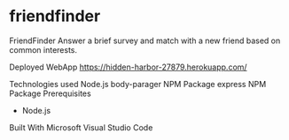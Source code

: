 # friendfinder

FriendFinder
Answer a brief survey and match with a new friend based on common interests.

Deployed WebApp
 https://hidden-harbor-27879.herokuapp.com/

Technologies used
Node.js
body-parager NPM Package
express NPM Package
Prerequisites
- Node.js

Built With
Microsoft Visual Studio Code